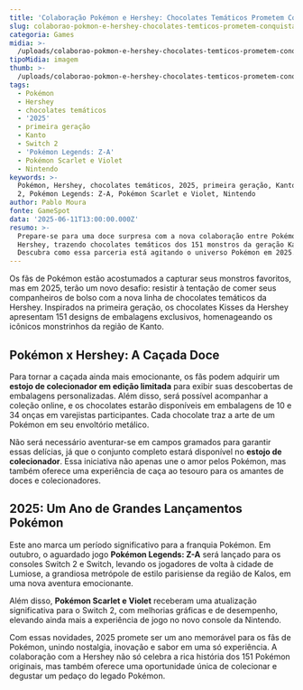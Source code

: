 ```yaml
---
title: 'Colaboração Pokémon e Hershey: Chocolates Temáticos Prometem Conquistar Fãs'
slug: colaborao-pokmon-e-hershey-chocolates-temticos-prometem-conquistar-fs
categoria: Games
midia: >-
  /uploads/colaborao-pokmon-e-hershey-chocolates-temticos-prometem-conquistar-fs-thumb.jpg
tipoMidia: imagem
thumb: >-
  /uploads/colaborao-pokmon-e-hershey-chocolates-temticos-prometem-conquistar-fs-thumb.jpg
tags:
  - Pokémon
  - Hershey
  - chocolates temáticos
  - '2025'
  - primeira geração
  - Kanto
  - Switch 2
  - 'Pokémon Legends: Z-A'
  - Pokémon Scarlet e Violet
  - Nintendo
keywords: >-
  Pokémon, Hershey, chocolates temáticos, 2025, primeira geração, Kanto, Switch
  2, Pokémon Legends: Z-A, Pokémon Scarlet e Violet, Nintendo
author: Pablo Moura
fonte: GameSpot
data: '2025-06-11T13:00:00.000Z'
resumo: >-
  Prepare-se para uma doce surpresa com a nova colaboração entre Pokémon e
  Hershey, trazendo chocolates temáticos dos 151 monstros da geração Kanto.
  Descubra como essa parceria está agitando o universo Pokémon em 2025.
---
```


Os fãs de Pokémon estão acostumados a capturar seus monstros favoritos, mas em 2025, terão um novo desafio: resistir à tentação de comer seus companheiros de bolso com a nova linha de chocolates temáticos da Hershey. Inspirados na primeira geração, os chocolates Kisses da Hershey apresentam 151 designs de embalagens exclusivos, homenageando os icônicos monstrinhos da região de Kanto.

## Pokémon x Hershey: A Caçada Doce

Para tornar a caçada ainda mais emocionante, os fãs podem adquirir um **estojo de colecionador em edição limitada** para exibir suas descobertas de embalagens personalizadas. Além disso, será possível acompanhar a coleção online, e os chocolates estarão disponíveis em embalagens de 10 e 34 onças em varejistas participantes. Cada chocolate traz a arte de um Pokémon em seu envoltório metálico.

Não será necessário aventurar-se em campos gramados para garantir essas delícias, já que o conjunto completo estará disponível no **estojo de colecionador**. Essa iniciativa não apenas une o amor pelos Pokémon, mas também oferece uma experiência de caça ao tesouro para os amantes de doces e colecionadores.

## 2025: Um Ano de Grandes Lançamentos Pokémon

Este ano marca um período significativo para a franquia Pokémon. Em outubro, o aguardado jogo **Pokémon Legends: Z-A** será lançado para os consoles Switch 2 e Switch, levando os jogadores de volta à cidade de Lumiose, a grandiosa metrópole de estilo parisiense da região de Kalos, em uma nova aventura emocionante.

Além disso, **Pokémon Scarlet e Violet** receberam uma atualização significativa para o Switch 2, com melhorias gráficas e de desempenho, elevando ainda mais a experiência de jogo no novo console da Nintendo.

Com essas novidades, 2025 promete ser um ano memorável para os fãs de Pokémon, unindo nostalgia, inovação e sabor em uma só experiência. A colaboração com a Hershey não só celebra a rica história dos 151 Pokémon originais, mas também oferece uma oportunidade única de colecionar e degustar um pedaço do legado Pokémon.
